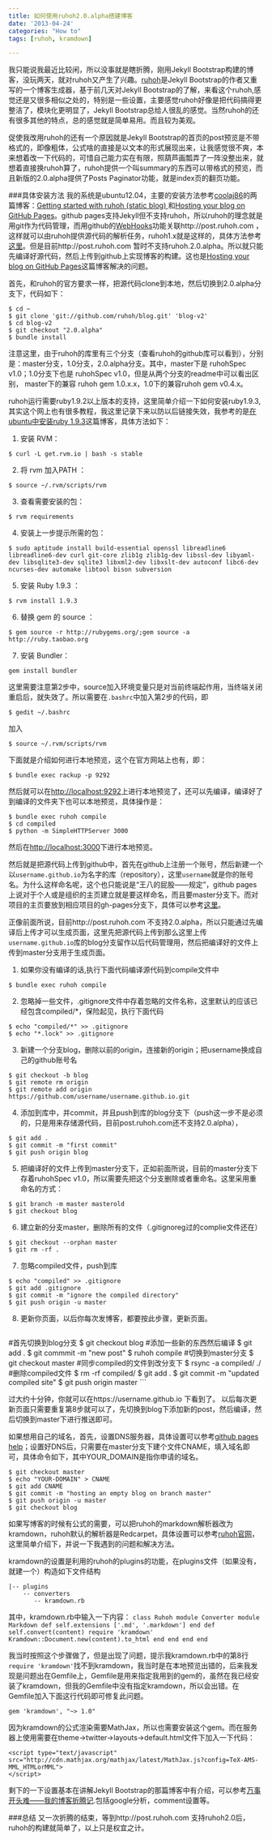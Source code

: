 ```yaml
---
title: 如何使用ruhoh2.0.alpha搭建博客
date: '2013-04-24'
categories: "How to"
tags: [ruhoh, kramdown]

---
```


我只能说我最近比较闲，所以没事就是瞎折腾，刚用Jekyll Bootstrap构建的博客，没玩两天，就对ruhoh又产生了兴趣。[ruhoh](http://ruhoh.com/)是Jekyll Bootstrap的作者又重写的一个博客生成器，基于前几天对Jekyll Bootstrap的了解，来看这个ruhoh,感觉还是又很多相似之处的，特别是一些设置，主要感觉ruhoh好像是把代码搞得更整洁了，模块化更明显了，Jekyll Bootstrap总给人很乱的感觉。当然ruhoh的还有很多其他的特点，总的感觉就是简单易用。而且较为美观。

促使我改用ruhoh的还有一个原因就是Jekyll Bootstrap的首页的post预览是不带格式的，即像粗体，公式啥的直接是以文本的形式展现出来，让我感觉很不爽，本来想着改一下代码的，可惜自己能力实在有限，照葫芦画瓢弄了一阵没整出来，就想着直接换ruhoh算了，ruhoh提供一个叫summary的东西可以带格式的预览，而且新版的2.0.alpha提供了Posts Paginator功能，就是index页的翻页功能。

<!--more-->

###具体安装方法
我的系统是ubuntu12.04，主要的安装方法参考[coolaj86](http://blog.coolaj86.com/)的两篇博客：[Getting started with ruhoh (static blog) ](http://blog.coolaj86.com/articles/hosting-your-blog-on-ruhoh-com.html)和[Hosting your blog on GitHub Pages](http://blog.coolaj86.com/articles/hosting-your-blog-on-github-pages.html)。github pages支持Jekyll但不支持ruhoh，所以ruhoh的理念就是用git作为代码管理，而用github的[WebHooks](https://help.github.com/articles/post-receive-hooks)功能关联http://post.ruhoh.com ，这样就可以由ruhoh提供源代码的解析任务，ruhoh1.x就是这样的，具体方法参考[这里](http://ruhoh.com/docs/1/publish/)。但是目前http://post.ruhoh.com 暂时不支持ruhoh.2.0.alpha。所以就只能先编译好源代码，然后上传到github上实现博客的构建。这也是[Hosting your blog on GitHub Pages](http://blog.coolaj86.com/articles/hosting-your-blog-on-github-pages.html)这篇博客解决的问题。

首先，和ruhoh的官方要求一样，把源代码clone到本地，然后切换到2.0.alpha分支下，代码如下：
```
$ cd ~
$ git clone 'git://github.com/ruhoh/blog.git' 'blog-v2'
$ cd blog-v2
$ git checkout "2.0.alpha"
$ bundle install
```

注意这里，由于ruhoh的库里有三个分支（查看ruhoh的github库可以看到），分别是：master分支，1.0分支，2.0.alpha分支。其中，master下是 ruhohSpec v1.0；1.0分支下也是 ruhohSpec v1.0，但是从两个分支的readme中可以看出区别， master下的兼容 ruhoh gem 1.0.x.x，1.0下的兼容ruhoh gem v0.4.x。

ruhoh运行需要ruby1.9.2以上版本的支持，这里简单介绍一下如何安装ruby1.9.3,其实这个网上也有很多教程，我这里记录下来以防以后链接失效，我参考的是[在ubuntu中安装ruby 1.9.3](http://blog.sina.com.cn/s/blog_565e192a01013xjp.html)这篇博客，具体方法如下：

1. 安装 RVM：
```
$ curl -L get.rvm.io | bash -s stable
```
2. 将 rvm 加入PATH ：
```
$ source ~/.rvm/scripts/rvm
```
3. 查看需要安装的包：
```
$ rvm requirements
```
4. 安装上一步提示所需的包： 
```
$ sudo aptitude install build-essential openssl libreadline6 libreadline6-dev curl git-core zlib1g zlib1g-dev libssl-dev libyaml-dev libsqlite3-dev sqlite3 libxml2-dev libxslt-dev autoconf libc6-dev ncurses-dev automake libtool bison subversion
```
5. 安装 Ruby 1.9.3 ：
```
$ rvm install 1.9.3
```
6. 替换 gem 的 source ：
```
$ gem source -r http://rubygems.org/;gem source -a http://ruby.taobao.org
```
7. 安装 Bundler：
```
gem install bundler
```

这里需要注意第2步中，source加入环境变量只是对当前终端起作用，当终端关闭重启后，就失效了。所以需要在`.bashrc`中加入第2步的代码，即
```
$ gedit ~/.bashrc
```

加入
```
$ source ~/.rvm/scripts/rvm
```


下面就是介绍如何进行本地预览，这个在官方网站上也有，即：
```
$ bundle exec rackup -p 9292
```

然后就可以在<http://localhost:9292>上进行本地预览了，还可以先编译，编译好了到编译的文件夹下也可以本地预览，具体操作是：
```
$ bundle exec ruhoh compile
$ cd compiled
$ python -m SimpleHTTPServer 3000
```
 
然后在<http://localhost:3000>下进行本地预览。

然后就是把源代码上传到github中，首先在github上注册一个账号，然后新建一个以`username.github.io`为名字的库（repository），这里`username`就是你的账号名。为什么这样命名呢，这个也只能说是“王八的屁股——规定”，github pages上说对于个人或是组织的主页建立就是要这样命名，而且要master分支下。而对项目的主页要放到相应项目的gh-pages分支下，具体可以参考[这里](https://help.github.com/articles/user-organization-and-project-pages)。

正像前面所说，目前http://post.ruhoh.com 不支持2.0.alpha，所以只能通过先编译后上传才可以生成页面，这里先把源代码上传到那么这里上传`username.github.io`库的blog分支留作以后代码管理用，然后把编译好的文件上传到master分支用于生成页面。

1. 如果你没有编译的话,执行下面代码编译源代码到compile文件中
```
$ bundle exec ruhoh compile 
```

2. 忽略掉一些文件，.gitignore文件中存着忽略的文件名称，这里默认的应该已经包含compiled/*，保险起见，执行下面代码
```
$ echo "compiled/*" >> .gitignore
$ echo "*.lock" >> .gitignore
```

3. 新建一个分支blog，删除以前的origin，连接新的origin；把username换成自己的github账号名
```
$ git checkout -b blog
$ git remote rm origin
$ git remote add origin https://github.com/username/username.github.io.git
```
        
4. 添加到库中，并commit，并且push到库的blog分支下（push这一步不是必须的，只是用来存储源代码，目前post.ruhoh.com还不支持2.0.alpha），
```
$ git add .
$ git commit -m "first commit"
$ git push origin blog
```

5. 把编译好的文件上传到master分支下，正如前面所说，目前的master分支下存着ruhohSpec v1.0，所以需要先把这个分支删除或者重命名。这里采用重命名的方式：
```
$ git branch -m master masterold
$ git checkout blog
```

6. 建立新的分支master，删除所有的文件（.gitignoreg过的complie文件还在）
```
$ git checkout --orphan master
$ git rm -rf .
```

7. 忽略compiled文件，push到库
```
$ echo "compiled" >> .gitignore
$ git add .gitignore
$ git commit -m "ignore the compiled directory"
$ git push origin -u master
```

8. 更新你页面，以后你每次发博客，都要按此步骤，更新页面。
	```
#首先切换到blog分支
$ git checkout blog
#添加一些新的东西然后编译
$ git add .
$ git commmit -m "new post"
$ ruhoh compile
#切换到master分支
$ git checkout master
#同步compiled的文件到改分支下
$ rsync -a compiled/ ./
#删除compiled文件
$ rm -rf compiled/
$ git add .
$ git commit -m "updated compiled site"
$ git push origin master
	```

过大约十分钟，你就可以在https://username.github.io 下看到了。
以后每次更新页面只需要重复第8步就可以了，先切换到blog下添加新的post，然后编译，然后切换到master下进行推送即可。

如果想用自己的域名，首先，设置DNS服务器，具体设置可以参考[github pages help](https://help.github.com/articles/setting-up-a-custom-domain-with-pages)；设置好DNS后，只需要在master分支下建个文件CNAME，填入域名即可，具体命令如下，其中YOUR_DOMAIN是指你申请的域名。
```
$ git checkout master
$ echo "YOUR-DOMAIN" > CNAME
$ git add CNAME
$ git commit -m "hosting an empty blog on branch master"
$ git push origin -u master
$ git checkout blog
```

如果写博客的时候有公式的需要，可以把ruhoh的markdown解析器改为kramdown，ruhoh默认的解析器是Redcarpet，具体设置可以参考[ruhoh官网](http://ruhoh.com/docs/2/plugins/#toc_7)，这里简单介绍下，并说一下我遇到的问题和解决方法。

kramdown的设置是利用的ruhoh的plugins的功能，在plugins文件（如果没有，就建一个）构造如下文件结构
```
|-- plugins
    -- converters
       -- kramdown.rb
```

其中，kramdown.rb中输入一下内容：
    ```
class Ruhoh
    module Converter
	module Markdown
	   def self.extensions
		['.md', '.markdown']
	   end
	   def self.convert(content)
		require 'kramdown'
		Kramdown::Document.new(content).to_html
	   end
	end
    end
end
    ```

我当时按照这个步骤做了，但是出现了问题，提示我kramdown.rb中的第8行`require 'kramdown'`找不到kramdown，我当时是在本地预览出错的，后来我发现是问题出在Gemfile上，Gemfile是用来指定我用到的gem的，虽然在我已经安装了kramdown，但我的Gemfile中没有指定kramdown，所以会出错。在Gemfile加入下面这行代码即可修复此问题。
```
gem 'kramdown', "~> 1.0"
```

因为kramdown的公式渲染需要MathJax，所以也需要安装这个gem。而在服务器上使用需要在theme->twitter->layouts->default.html文件下加入一下代码：
```
<script type="text/javascript"
src="http://cdn.mathjax.org/mathjax/latest/MathJax.js?config=TeX-AMS-MML_HTMLorMML">
</script>
```

剩下的一下设置基本在讲解Jekyll Bootstrap的那篇博客中有介绍，可以参考[万事开头难——我的博客折腾记](http://blog.skyoung.org/2013/04/21/it-is-the-first-step-that-is-troublesome/).包括google分析，comment设置等。

###总结
又一次折腾的结束，等到http://post.ruhoh.com 支持ruhoh2.0后，ruhoh的构建就简单了，以上只是权宜之计。
